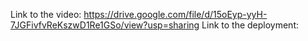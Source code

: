 Link to the video: https://drive.google.com/file/d/15oEyp-yyH-7JGFivfvReKszwD1Re1GSo/view?usp=sharing 
Link to the deployment: 
